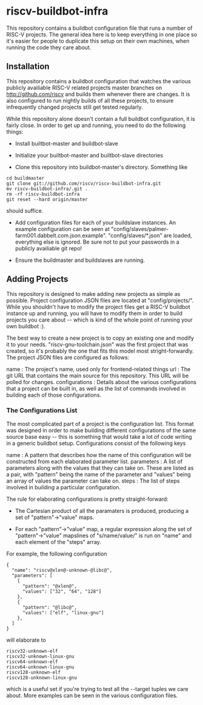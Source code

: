 riscv-buildbot-infra
====================

This repository contains a buildbot configuration file that runs a
number of RISC-V projects.  The general idea here is to keep
everything in one place so it's easier for people to duplicate this
setup on their own machines, when running the code they care about.

Installation
------------

This repository contains a buildbot configuration that watches the
various publicly availiable RISC-V related projects master branches on
http://github.com/riscv and builds them whenever there are changes.
It is also configured to run nightly builds of all these projects, to
ensure infrequently changed projects still get tested regularly.

While this repository alone doesn't contain a full buildbot
configuration, it is fairly close.  In order to get up and running,
you need to do the following things:

* Install builtbot-master and buildbot-slave

* Initialize your builtbot-master and builtbot-slave directories

* Clone this repository into buildbot-master's directory.  Something
  like

````
cd buildmaster
git clone git://github.com/riscv/riscv-buildbot-infra.git
mv riscv-buildbot-infra/.git .
rm -rf riscv-buildbot-infra
git reset --hard origin/master
````

  should suffice.

* Add configuration files for each of your buildslave instances.  An
  example configuration can be seen at
  "config/slaves/palmer-farm001.dabbelt.com.json.example".
  "config/slaves/*.json" are loaded, everything else is ignored.  Be
  sure not to put your passwords in a publicly availiable git repo!

* Ensure the buildmaster and buildslaves are running.

Adding Projects
---------------

This repository is designed to make adding new projects as simple as
possible.  Project configuration JSON files are located at
"config/projects/".  While you shouldn't have to modify the project
files get a RISC-V buildbot instance up and running, you will have to
modify them in order to build projects you care about -- which is kind
of the whole point of running your own buildbot :).

The best way to create a new project is to copy an existing one and
modify it to your needs.  "riscv-gnu-toolchain.json" was the first
project that was created, so it's probably the one that fits this
model most stright-forwardly.  The project JSON files are configured
as follows:

name
    : The project's name, used only for frontend-related things
url
    : The git URL that contains the main source for this repository.
    This URL will be polled for changes.
configurations
    : Details about the various configurations that a project can be
    built in, as well as the list of commands involved in building
    each of those configurations.

### The Configurations List ###

The most complicated part of a project is the configuration list.
This format was designed in order to make building different
configurations of the same source base easy -- this is something that
would take a lot of code writing in a generic buildbot setup.
Configurations consist of the following keys

name
    : A pattern that describes how the name of this configuration will
    be constructed from each elaborated parameter list.
parameters
    : A list of parameters along with the values that they can take
    on.  These are listed as a pair, with "pattern" being the name of
    the parameter and "values" being an array of values the parameter
    can take on.
steps
   : The list of steps involved in building a particular
   configuration.

The rule for elaborating configurations is pretty straight-forward:

* The Cartesian product of all the paramaters is produced, producing a
  set of "pattern"->"value" maps.

* For each "pattern"->"value" map, a regular expression along the set
  of "pattern"->"value" mapslines of "s/name/value/" is run on "name"
  and each element of the "steps" array.

For example, the following configuration

````
{
  "name": "riscv@xlen@-unknown-@libc@",
  "parameters": [
    {
      "pattern": "@xlen@",
      "values": ["32", "64", "128"]
    },
    {
      "pattern": "@libc@",
      "values": ["elf", "linux-gnu"]
    },
  ]
}
````

will elaborate to

````
riscv32-unknown-elf
riscv32-unknown-linux-gnu
riscv64-unknown-elf
riscv64-unknown-linux-gnu
riscv128-unknown-elf
riscv128-unknown-linux-gnu
````

which is a useful set if you're trying to test all the --target tuples
we care about.  More examples can be seen in the various configuration
files.
